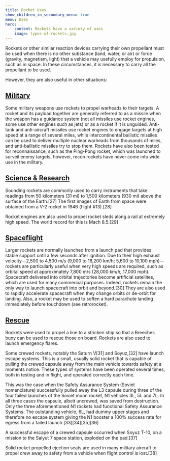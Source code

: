 ```yaml
---
title: Rocket Uses
show_children_in_secondary_menu: true
menu: Uses
hero:
    content: Rockets have a variety of uses
    image: types-of-rockets.jpg
---
```


Rockets or other similar reaction devices carrying their own propellant must be used when there is no other substance (land, water, or air) or force (gravity, magnetism, light) that a vehicle may usefully employ for propulsion, such as in space. In these circumstances, it is necessary to carry all the propellant to be used.

However, they are also useful in other situations:

## [Military](military)

Some military weapons use rockets to propel warheads to their targets. A rocket and its payload together are generally referred to as a missile when the weapon has a guidance system (not all missiles use rocket engines, some use other engines such as jets) or as a rocket if it is unguided. Anti-tank and anti-aircraft missiles use rocket engines to engage targets at high speed at a range of several miles, while intercontinental ballistic missiles can be used to deliver multiple nuclear warheads from thousands of miles, and anti-ballistic missiles try to stop them. Rockets have also been tested for reconnaissance, such as the Ping-Pong rocket, which was launched to surveil enemy targets, however, recon rockets have never come into wide use in the military.

## [Science & Research](science-research)

Sounding rockets are commonly used to carry instruments that take readings from 50 kilometers (31 mi) to 1,500 kilometers (930 mi) above the surface of the Earth.[27] The first images of Earth from space were obtained from a V-2 rocket in 1946 (flight #13).[28]

Rocket engines are also used to propel rocket sleds along a rail at extremely high speed. The world record for this is Mach 8.5.[29]

## [Spaceflight](spaceflight)

Larger rockets are normally launched from a launch pad that provides stable support until a few seconds after ignition. Due to their high exhaust velocity—2,500 to 4,500 m/s (9,000 to 16,200 km/h; 5,600 to 10,100 mph)—rockets are particularly useful when very high speeds are required, such as orbital speed at approximately 7,800 m/s (28,000 km/h; 17,000 mph). Spacecraft delivered into orbital trajectories become artificial satellites, which are used for many commercial purposes. Indeed, rockets remain the only way to launch spacecraft into orbit and beyond.[30] They are also used to rapidly accelerate spacecraft when they change orbits or de-orbit for landing. Also, a rocket may be used to soften a hard parachute landing immediately before touchdown (see retrorocket).

## [Rescue](rescue)

Rockets were used to propel a line to a stricken ship so that a Breeches buoy can be used to rescue those on board. Rockets are also used to launch emergency flares.

Some crewed rockets, notably the Saturn V[31] and Soyuz,[32] have launch escape systems. This is a small, usually solid rocket that is capable of pulling the crewed capsule away from the main vehicle towards safety at a moments notice. These types of systems have been operated several times, both in testing and in flight, and operated correctly each time.

This was the case when the Safety Assurance System (Soviet nomenclature) successfully pulled away the L3 capsule during three of the four failed launches of the Soviet moon rocket, N1 vehicles 3L, 5L and 7L. In all three cases the capsule, albeit uncrewed, was saved from destruction. Only the three aforementioned N1 rockets had functional Safety Assurance Systems. The outstanding vehicle, 6L, had dummy upper stages and therefore no escape system giving the N1 booster a 100% success rate for egress from a failed launch.[33][34][35][36]

A successful escape of a crewed capsule occurred when Soyuz T-10, on a mission to the Salyut 7 space station, exploded on the pad.[37]

Solid rocket propelled ejection seats are used in many military aircraft to propel crew away to safety from a vehicle when flight control is lost.[38]